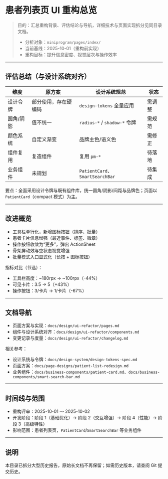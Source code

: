 # 患者列表页 UI 重构总览

> 目的：汇总重构背景、评估结论与导航，详细技术与页面实现拆分见同目录文档。
>
> - 分析对象：`miniprogram/pages/index/`
> - 当前基线：2025-10-01（重构前实现）
> - 重构目标：提升信息密度、视觉层次与操作效率

---

## 评估总结（与设计系统对齐）

| 维度         | 原方案 | 设计系统规范 | 状态 |
| ------------ | ------ | ------------ | ---- |
| 设计令牌     | 部分使用，存在硬编码 | `design-tokens` 全量应用 | 需调整 |
| 圆角/阴影    | 值不统一 | `radius-*` / `shadow-*` 令牌 | 需规范 |
| 颜色系统     | 自定义渐变 | 品牌主色/语义色 | 需修正 |
| 组件复用     | 复造组件 | 复用 `pm-*` | 待落地 |
| 业务组件     | 未规划 | `PatientCard`、`SmartSearchBar` | 待集成 |

要点：全面采用设计令牌与既有组件库，统一圆角/阴影/间距与品牌色；页面以 `PatientCard`（compact 模式）为主。

---

## 改进概览

- 工具栏单行化，新增图标按钮（排序、批量）
- 患者卡片信息增强（最近事件、标签、徽章）
- 操作按钮收敛为“更多”，弹出 ActionSheet
- 骨架屏动效与空状态视觉增强
- 批量模式入口显式化（长按 + 图标按钮）

指标对比（节选）：
- 工具栏高度：~180rpx → ~100rpx（-44%）
- 可见卡片：3.5 → 5（+43%）
- 操作按钮：3/卡片 → 1/卡片（-67%）

---

## 文档导航

- 页面方案与实现：`docs/design/ui-refactor/pages.md`
- 组件与设计系统对齐：`docs/design/ui-refactor/components.md`
- 变更记录与度量：`docs/design/ui-refactor/changelog.md`

相关参考：
- 设计系统与令牌：`docs/design-system/design-tokens-spec.md`
- 页面方案：`docs/page-designs/patient-list-redesign.md`
- 业务组件：`docs/business-components/patient-card.md`、`docs/business-components/smart-search-bar.md`

---

## 时间线与范围

- 重构评审：2025-10-01 ～ 2025-10-02
- 开发阶段：阶段 1（基础优化）→ 阶段 2（交互增强）→ 阶段 4（性能）→ 阶段 3（高级特性）
- 影响范围：患者列表页，`PatientCard`/`SmartSearchBar` 等业务组件

---

## 说明

本目录已拆分大型历史报告，原始长文档不再保留；如需历史版本，请查阅 Git 提交历史。
